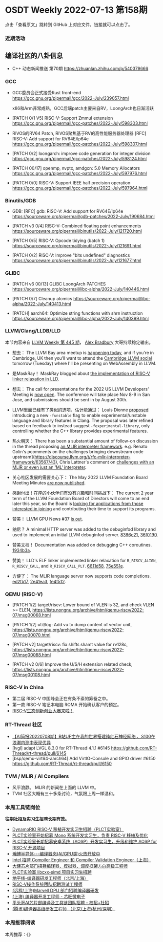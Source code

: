 # OSDT Weekly 2022-07-13 第158期

点击「查看原文」跳转到 GitHub 上对应文件，链接就可以点击了。

### 近期活动

## 编译社区的八卦信息

- C++ 动态新闻推送 第70期 https://zhuanlan.zhihu.com/p/540379666

### GCC

- GCC委员会正式接受Rust front-end
  https://gcc.gnu.org/pipermail/gcc/2022-July/239057.html

  x86和Arm非常成熟，GCC后端patch主要来自RV，LoongArch也日渐活跃
- [PATCH 0/1 V5] RISC-V: Support Zmmul extension
  https://gcc.gnu.org/pipermail/gcc-patches/2022-July/598303.html

- RIVOS的RV64 Patch, RIVOS聚焦基于RV的高性能服务器处理器
  [RFC] RISC-V: Add support for RV64E/lp64e
  https://gcc.gnu.org/pipermail/gcc-patches/2022-July/598307.html

- [PATCH 0/2] loongarch: improve code generation for integer division
  https://gcc.gnu.org/pipermail/gcc-patches/2022-July/598124.html

- [PATCH 00/17] openmp, nvptx, amdgcn: 5.0 Memory Allocators
  https://gcc.gnu.org/pipermail/gcc-patches/2022-July/597976.html

- [PATCH 0/0] RISC-V: Support IEEE half precision operation
  https://gcc.gnu.org/pipermail/gcc-patches/2022-July/597964.html

### Binutils/GDB

- GDB: [RFC] gdb: RISC-V: Add support for RV64E/lp64e
  https://sourceware.org/pipermail/gdb-patches/2022-July/190684.html

- [PATCH v3 0/4] RISC-V: Combined floating point enhancements
  https://sourceware.org/pipermail/binutils/2022-July/121720.html

- [PATCH 0/5] RISC-V: Opcode tidying (batch 1)
  https://sourceware.org/pipermail/binutils/2022-July/121691.html

- [PATCH 0/2] RISC-V: Improve "bits undefined" diagnostics
  https://sourceware.org/pipermail/binutils/2022-July/121677.html

### GLIBC

- [PATCH v6 00/13] GLIBC LoongArch PATCHES
  https://sourceware.org/pipermail/libc-alpha/2022-July/140446.html

- [PATCH 0/7] Cleanup atomics
  https://sourceware.org/pipermail/libc-alpha/2022-July/140413.html

- [PATCH] aarch64: Optimize string functions with shrn instruction
  https://sourceware.org/pipermail/libc-alpha/2022-July/140399.html

### LLVM/Clang/LLDB/LLD

本节内容来自 [LLVM Weekly 第 445 期](http://llvmweekly.org/issue/445)，
[Alex Bradbury](https://www.linkedin.com/in/alex-bradbury/) 大哥持续稳定输出。

* 想去： The LLVM Bay area meetup is [happening today](https://discourse.llvm.org/t/llvm-bay-area-monthly-meetup-mon-july-11-22-6pm/63193), and if you're in Cambridge, UK then you'll want to attend the [Cambridge LLVM social](https://discourse.llvm.org/t/llvm-cambridge-uk-social/63523) tomorrow (Tuesday) where I'll be presenting on WebAssembly in LLVM.

* 是MaskRay！ MaskRay blogged about [the implementation of RISC-V linker relaxation in LLD](https://maskray.me/blog/2022-07-10-riscv-linker-relaxation-in-lld).

* 想去： The call for presentations for the 2022 US LLVM Developers' Meeting is [now open](https://discourse.llvm.org/t/2022-us-llvm-developers-meeting-call-for-presentations/63691).  The conference will take place Nov 8-9 in San Jose, and submissions should be sent in by August 30th.

* LLVM里面已经有了类似的选项，估计能通过：  Louis Dionne [proposed](https://discourse.llvm.org/t/rfc-a-compiler-flag-to-enable-experimental-unstable-language-and-library-features/63609) introducing a new `-funstable` flag to enable experimental/unstable language and library features in Clang. The proposal was later refined based on feedback to instead suggest `-fexperimental-library`, only controlling whether the C++ library provides experimental features.

* 热火朝天： There has been a substantial amount of follow-on discussion in the thread proposing [an MLIR interpreter framework](https://discourse.llvm.org/t/rfc-mlir-interpreter-framework/63567).  e.g. Renato Golin's pcomments on the challenges bringing downstream code upstream](https://discourse.llvm.org/t/rfc-mlir-interpreter-framework/63567/43), Chris Lattner's comment on [challenges with an MLIR or even just an 'ML' interpreter](https://discourse.llvm.org/t/rfc-mlir-interpreter-framework/63567/51).

* 关心社区发展的需要关心下： The May 2022 LLVM Foundation Board Meeting Minutes [are now published](https://discourse.llvm.org/t/board-meeting-minutes-may-2022/63628).

* 感谢付出！在座的小伙伴们有没有兴趣和时间挑战下： The current 2 year term of the LLVM Foundation Board of Directors will come to an end later this year, so the Board is [looking for applications from those interested in joining](https://discourse.llvm.org/t/next-term-llvm-foundation-board-of-directors-elections-deadline-july-30-2022/63636) and contributing their time to support its programs.

* 赞美！ LLVM GPU News #37 [is out](https://discourse.llvm.org/t/llvm-gpu-news-37-july-8-2022/63717).

* 纳尼？ A minimal HTTP server was added to the debuginfod library and used to
  implement an initial LLVM debuginfod server.
  [8366e21](https://reviews.llvm.org/rG8366e21ef176),
  [36f0190](https://reviews.llvm.org/rG36f01909a0e2).

* 赞美文档！ Documentation was added on debugging C++ coroutines.
  [1934b3a](https://reviews.llvm.org/rG1934b3ae59a7).

* 赞美！ LLD's ELF linker implemented linker relaxation for `R_RISCV_ALIGN`,
  `R_RISCV_CALL`, and `R_RISCV_CALL_PLT`.
  [6611d58](https://reviews.llvm.org/rG6611d58f5bbc),
  [75e551e](https://reviews.llvm.org/rG75e551e5d830).

* 方便了： The MLIR language server now supports code completions.
  [ed2fb17](https://reviews.llvm.org/rGed2fb1736ac1),
  [2e41ea3](https://reviews.llvm.org/rG2e41ea32472a),
  [fe4f512](https://reviews.llvm.org/rGfe4f512be7a5).

### QEMU (RISC-V)

- [PATCH 1/2] target/riscv: Lower bound of VLEN is 32, and check VLEN >= ELEN,
  https://lists.nongnu.org/archive/html/qemu-riscv/2022-07/msg00068.html

- [PATCH 1/2] util/log: Add vu to dump content of vector unit,
  https://lists.nongnu.org/archive/html/qemu-riscv/2022-07/msg00070.html

- [PATCH v2] target/riscv: fix shifts shamt value for rv128c,
  https://lists.nongnu.org/archive/html/qemu-riscv/2022-07/msg00088.html

- [PATCH v2 0/6] Improve the U/S/H extension related check,
  https://lists.nongnu.org/archive/html/qemu-riscv/2022-07/msg00108.html

### RISC-V in China

- 第二届 RISC-V 中国峰会正在有条不紊的筹备之中。
- 第一款 RISC-V 笔记本电脑 ROMA 开始确认客户的预定。
- [RISC-V生态创新创业大赛来啦！](https://mp.weixin.qq.com/s/hLYehJ9D7fkwMqmvJUtfHw)

### RT-Thread 社区

- [【AI简报20220708期】B站UP主在我的世界搭建纯红石神经网络 、S100在浪潮内测中表现优异](https://mp.weixin.qq.com/s/iNyB08sbk4OoGRUxViwVtw)
- [lvgl] adapt LVGL 8.3.0 for RT-Thread 4.1.1 #6145  https://github.com/RT-Thread/rt-thread/pull/6145
- [bsp/qemu-virt64-aarch64] Add VirtIO-Console and GPIO driver #6150  https://github.com/RT-Thread/rt-thread/pull/6150


### TVM / MLIR / AI Compilers

- 风平浪静。 MLIR 的新闻在上面的 LLVM 中。
- TVM 社区大概有三十多条讨论，气氛跟上周一样温和。

### 本周工具链岗位

**往期社招及实习生招聘长期有效。**

- [DynamoRIO RISC-V 移植开发实习生招聘（PLCT实验室）](https://mp.weixin.qq.com/s/J_5TjT6DOqeOXJXQI5VQxw)
- [PLCT实验室开始招募 Mono 系统开发实习生，负责 RISC-V 移植及优化](https://mp.weixin.qq.com/s/whEW7Hay1jIP1tBzIPay1A)
- [PLCT实验室长期招募安卓系统（AOSP）开发实习生，升级和维护 AOSP for RISC-V 开源项目](https://mp.weixin.qq.com/s/dJP2cEB1nex2inR5c-cJog)
- [瀚博半导体---编译器岗(AI/GPU类)火热开放中](https://mp.weixin.qq.com/s/8_KjZYa2Il4PglaGyBWk4Q)
- [Intel 招聘 Compiler Engineer 和 Compiler Validation Engineer（上海）](https://mp.weixin.qq.com/s/I3DWxXODNoLRr0kN2xMZLQ)
- [大疆芯片部门招募编译器、模拟器、调度框架方向高级工程师](https://mp.weixin.qq.com/s/Wn5NzAtUTwQNXKRvMVQWLA)
- [PLCT实验室 libcxx-simd 项目实习生招聘](https://mp.weixin.qq.com/s/EIVx5cY74GlodirySY97Qw)
- [地平线-编译器研发工程师（北京/上海）](https://mp.weixin.qq.com/s/MYObl7iWIbyrTz9hCmKWYA)
- [RISC-V操作系统团队招聘测试工程师](https://mp.weixin.qq.com/s/inLFS4pI1F74m_oJ2I7xjQ)
- [(远程/上海)Marvell DPU 部门招聘编译器研发](https://mp.weixin.qq.com/s/B6JjAhF3TZjezD1tjYHDaw)
- [(上海) 编译器开发工程师 - 芯旺微电子](https://mp.weixin.qq.com/s/nqe1-7qffnc0CaejYkpKyw)
- [平头哥AI芯片部编译及工具链团队招聘 - 校招+社招](https://mp.weixin.qq.com/s/kARbXtJotRPCNMrV-yOanA)
- [(腾讯)编译器高级研发工程师 （北京/上海/杭州/深圳）](https://mp.weixin.qq.com/s/DF-2qmHmpKZtJ1djHXM1Ug)

### 本周推荐阅读

本周推荐：《》
